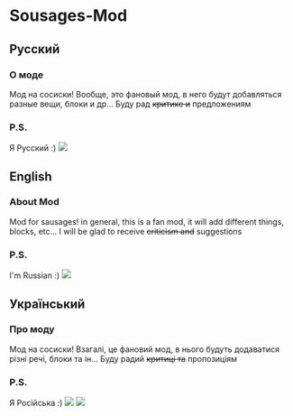 # Sousages-Mod
## Русский
### О моде
Мод на сосиски! Вообще, это фановый мод, в него будут добавляться разные вещи, блоки и др... Буду рад ~~критике и~~ предложениям
### P.S.
Я Русский :)
![](https://img.shields.io/badge/|-Скачать-blue?style=flat-square&link=https://github.com/ChA0S-f4me/Sousages-Mod/releases/tag/1.12.2?link=https://github.com/ChA0S-f4me/Sousages-Mod/releases/tag/1.12.2&logo=V)
 
## English
### About Mod
Mod for sausages! in general, this is a fan mod, it will add different things, blocks, etc... I will be glad to receive ~~criticism and~~ suggestions
### P.S.
I'm Russian :)
![](https://img.shields.io/badge/|-Download-blue?style=flat-square&link=https://github.com/ChA0S-f4me/Sousages-Mod/releases/tag/1.12.2?link=https://github.com/ChA0S-f4me/Sousages-Mod/releases/tag/1.12.2&logo=V)

## Український
### Про моду
Мод на сосиски! Взагалі, це фановий мод, в нього будуть додаватися різні речі, блоки та ін... Буду радий ~~критиці та~~ пропозиціям
### P.S.
Я Російська :)
![](https://img.shields.io/badge/|-Скачавши-blue?style=flat-square&link=https://github.com/ChA0S-f4me/Sousages-Mod/releases/tag/1.12.2?link=https://github.com/ChA0S-f4me/Sousages-Mod/releases/tag/1.12.2&logo=V)
![](https://img.shields.io/badge/|-Скачавши-blue?style=flat-square&link=https://github.com/ChA0S-f4me/Sousages-Mod/releases/tag/1.12.2?link=https://github.com/ChA0S-f4me/Sousages-Mod/releases/tag/1.12.2&logo=V)
